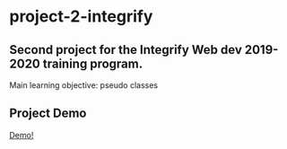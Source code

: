 # project-2-integrify
## Second project for the Integrify Web dev 2019-2020 training program.
Main learning objective: pseudo classes

## Project Demo
[Demo!](https://obymanyando.github.io/project-2-integrify/)
